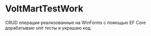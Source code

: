 # VoltMartTestWork
CRUD операции реализованные на WinForms с помощью EF Core
дорабатываю unit тесты и украшаю код.
